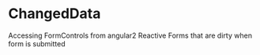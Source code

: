 # ChangedData
Accessing FormControls from angular2 Reactive Forms that are dirty when form is submitted
